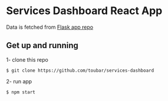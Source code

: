 # Services Dashboard React App

Data is fetched from [Flask app repo](https://github.com/toubar/flask-app)

## Get up and running
1- clone this repo
```shell script
$ git clone https://github.com/toubar/services-dashboard
```
2- run app
```shell script
$ npm start
```
